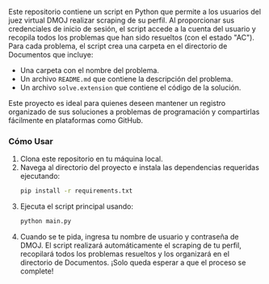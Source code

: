 
Este repositorio contiene un script en Python que permite a los usuarios del juez virtual DMOJ realizar scraping de su perfil. Al proporcionar sus credenciales de inicio de sesión, el script accede a la cuenta del usuario y recopila todos los problemas que han sido resueltos (con el estado "AC"). Para cada problema, el script crea una carpeta en el directorio de Documentos que incluye:

- Una carpeta con el nombre del problema.
- Un archivo `README.md` que contiene la descripción del problema.
- Un archivo `solve.extension` que contiene el código de la solución.

Este proyecto es ideal para quienes deseen mantener un registro organizado de sus soluciones a problemas de programación y compartirlas fácilmente en plataformas como GitHub.

### Cómo Usar
1. Clona este repositorio en tu máquina local.
2. Navega al directorio del proyecto e instala las dependencias requeridas ejecutando:
   ```bash
   pip install -r requirements.txt
   ```
3. Ejecuta el script principal usando:
   ```bash
   python main.py
   ```
4. Cuando se te pida, ingresa tu nombre de usuario y contraseña de DMOJ. El script realizará automáticamente el scraping de tu perfil, recopilará todos los problemas resueltos y los organizará en el directorio de Documentos. ¡Solo queda esperar a que el proceso se complete!